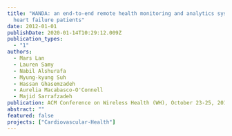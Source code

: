 ```yaml
---
title: "WANDA: an end-to-end remote health monitoring and analytics system for
  heart failure patients"
date: 2012-01-01
publishDate: 2020-01-14T10:29:12.009Z
publication_types:
  - "1"
authors:
  - Mars Lan
  - Lauren Samy
  - Nabil Alshurafa
  - Myung-kyung Suh
  - Hassan Ghasemzadeh
  - Aurelia Macabasco-O'Connell
  - Majid Sarrafzadeh
publication: ACM Conference on Wireless Health (WH), October 23-25, 2012, San Diego, CA, USA
abstract: ""
featured: false
projects: ["Cardiovascular-Health"]
---
```

